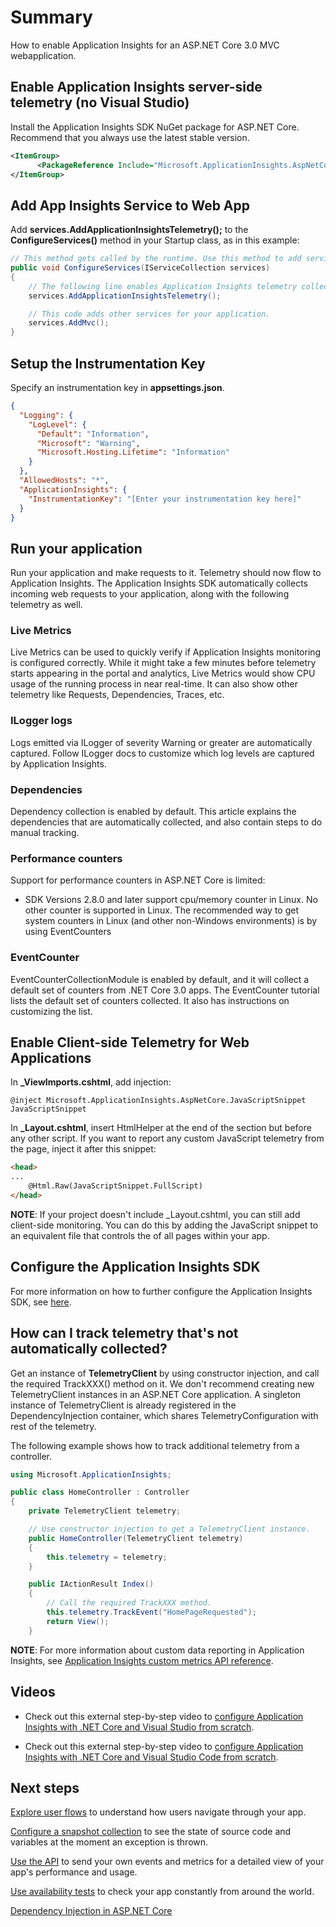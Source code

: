 ﻿# Summary
How to enable Application Insights for an ASP.NET Core 3.0 MVC webapplication.

## Enable Application Insights server-side telemetry (no Visual Studio)

Install the Application Insights SDK NuGet package for ASP.NET Core. Recommend that you always use the latest stable version.

``` xml
<ItemGroup>
	  <PackageReference Include="Microsoft.ApplicationInsights.AspNetCore" Version="2.8.0" />
</ItemGroup>
```
## Add App Insights Service to Web App

Add **services.AddApplicationInsightsTelemetry();** to the **ConfigureServices()** method in your Startup class, as in this example:

``` c#
// This method gets called by the runtime. Use this method to add services to the container.
public void ConfigureServices(IServiceCollection services)
{
    // The following line enables Application Insights telemetry collection.
    services.AddApplicationInsightsTelemetry();

    // This code adds other services for your application.
    services.AddMvc();
}
```

## Setup the Instrumentation Key

Specify an instrumentation key in **appsettings.json**. 

``` json
{
  "Logging": {
    "LogLevel": {
      "Default": "Information",
      "Microsoft": "Warning",
      "Microsoft.Hosting.Lifetime": "Information"
    }
  },
  "AllowedHosts": "*",
  "ApplicationInsights": {
    "InstrumentationKey": "[Enter your instrumentation key here]"
  }
}
```

## Run your application
Run your application and make requests to it. Telemetry should now flow to Application Insights. The Application Insights SDK automatically collects incoming web requests to your application, along with the following telemetry as well.

### Live Metrics
Live Metrics can be used to quickly verify if Application Insights monitoring is configured correctly. While it might take a few minutes before telemetry starts appearing in the portal and analytics, Live Metrics would show CPU usage of the running process in near real-time. It can also show other telemetry like Requests, Dependencies, Traces, etc.

### ILogger logs
Logs emitted via ILogger of severity Warning or greater are automatically captured. Follow ILogger docs to customize which log levels are captured by Application Insights.

### Dependencies
Dependency collection is enabled by default. This article explains the dependencies that are automatically collected, and also contain steps to do manual tracking.

### Performance counters
Support for performance counters in ASP.NET Core is limited:

- SDK Versions 2.8.0 and later support cpu/memory counter in Linux. No other counter is supported in Linux. The recommended way to get system counters in Linux (and other non-Windows environments) is by using EventCounters

### EventCounter
EventCounterCollectionModule is enabled by default, and it will collect a default set of counters from .NET Core 3.0 apps. The EventCounter tutorial lists the default set of counters collected. It also has instructions on customizing the list.

## Enable Client-side Telemetry for Web Applications

In **_ViewImports.cshtml**, add injection:

```
@inject Microsoft.ApplicationInsights.AspNetCore.JavaScriptSnippet JavaScriptSnippet
```

In **_Layout.cshtml**, insert HtmlHelper at the end of the <head> section but before any other script. If you want to report any custom JavaScript telemetry from the page, inject it after this snippet:

``` html
<head>
...
	@Html.Raw(JavaScriptSnippet.FullScript)
</head>
```

**NOTE**: If your project doesn't include _Layout.cshtml, you can still add client-side monitoring. You can do this by adding the JavaScript snippet to an equivalent file that controls the <head> of all pages within your app.

## Configure the Application Insights SDK

For more information on how to further configure the Application Insights SDK, see [here](https://docs.microsoft.com/en-us/azure/azure-monitor/app/asp-net-core#configure-the-application-insights-sdk).

## How can I track telemetry that's not automatically collected?

Get an instance of **TelemetryClient** by using constructor injection, and call the required TrackXXX() method on it. We don't recommend creating new TelemetryClient instances in an ASP.NET Core application. A singleton instance of TelemetryClient is already registered in the DependencyInjection container, which shares TelemetryConfiguration with rest of the telemetry.

The following example shows how to track additional telemetry from a controller.

``` c#
using Microsoft.ApplicationInsights;

public class HomeController : Controller
{
    private TelemetryClient telemetry;

    // Use constructor injection to get a TelemetryClient instance.
    public HomeController(TelemetryClient telemetry)
    {
        this.telemetry = telemetry;
    }

    public IActionResult Index()
    {
        // Call the required TrackXXX method.
        this.telemetry.TrackEvent("HomePageRequested");
        return View();
    }
```

**NOTE**: For more information about custom data reporting in Application Insights, see [Application Insights custom metrics API reference](https://docs.microsoft.com/azure/azure-monitor/app/api-custom-events-metrics/).

## Videos

- Check out this external step-by-step video to [configure Application Insights with .NET Core and Visual Studio from scratch](https://www.youtube.com/watch?v=NoS9UhcR4gA&t).

- Check out this external step-by-step video to [configure Application Insights with .NET Core and Visual Studio Code from scratch](https://youtu.be/ygGt84GDync).

## Next steps

[Explore user flows](https://docs.microsoft.com/en-us/azure/azure-monitor/app/usage-flows) to understand how users navigate through your app.

[Configure a snapshot collection](https://docs.microsoft.com/azure/application-insights/app-insights-snapshot-debugger) to see the state of source code and variables at the moment an exception is thrown.

[Use the API](https://docs.microsoft.com/en-us/azure/azure-monitor/app/api-custom-events-metrics) to send your own events and metrics for a detailed view of your app's performance and usage.

[Use availability tests](https://docs.microsoft.com/en-us/azure/azure-monitor/app/monitor-web-app-availability) to check your app constantly from around the world.

[Dependency Injection in ASP.NET Core](https://docs.microsoft.com/aspnet/core/fundamentals/dependency-injection)



